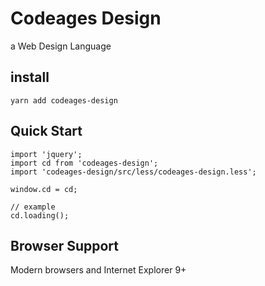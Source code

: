 # Codeages Design

a Web Design Language

## install

```
yarn add codeages-design
```

## Quick Start

```
import 'jquery';
import cd from 'codeages-design';
import 'codeages-design/src/less/codeages-design.less';

window.cd = cd;

// example
cd.loading();
```

## Browser Support

Modern browsers and Internet Explorer 9+
